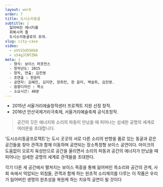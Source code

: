 ```yaml
---
layout: work
order: 7
title: 도시소리동굴
subtitle: |
  잃어버린 에너지를
  회복시켜 줄
  도시소리동굴로의 초대.
slug: city-cave
video:
  - oVV33d55Kb8
  - sS4gJCNTZNk
meta: |
  - 형식: 보이스 퍼포먼스
  - 창작년도: 2015
  - 창작, 연출: 김진영
  - 조연출 : 한윤미
  - 공연자: 김혜진, 김지연, 장희전, 한 윤미, 백슬희, 김진영.
  - 음향디자인 : 목소
  - 소요시간: 40분
---
```


- 2015년 서울거리에술창작센터 프로젝트 지원 선정 창작.
- 2016년 안산국제거리극축제, 서울거리예술축제 공식초청작.

> 공간의 깃든 에너지와 소리의 파동이 만났을 때 피어나는 섬세한 공명의 세계로 여러분을 초대합니다.

‘도시소리동굴프로젝트’는  도시 곳곳의 서로 다른 소리의 반향을 품로 있는 동굴과 같은 공간들을 찾아 관객과 함께 이동하며 공연되는 장소특정형 보이스 공연이다.
마이크의 도움없이 오로지 육성만으로 공간을 울리면서 소리의 파동과 공간의 에너지가 만났을 때 피어나는 섬세한 공명의 세계로 관객들을 초대한다.

각기 다른 세 공간에서 펼쳐지는 보이스 즉흥을 통해 잃어버린 목소리와 공간의 관계, 사회 속에서 억압되는 외침들, 관객과 함께 하는 원초적 소리제의를 다루는 이 작품은 우리가 잃어버린 생명의 원초성을 복원케 하는 치유적 공연이 될 것이다

